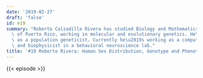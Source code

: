 ```yaml
---
date: '2019-02-27'
draft: 'false'
id: e19
summary: "Roberto Calzadilla Rivera has studied Biology and Mathematics at the University\
  \ of Puerto Rico, working in molecular and evolutionary genetics. He\u2019s trained\
  \ as a population geneticist. Currently he\u2019s working as a computational biologist\
  \ and biophysicist in a behavioral neuroscience lab."
title: '#19 Roberto Rivera: Human Sex Distribution, Genotype and Phenotype, Epigenetics'
---
```

{{< episode >}}
